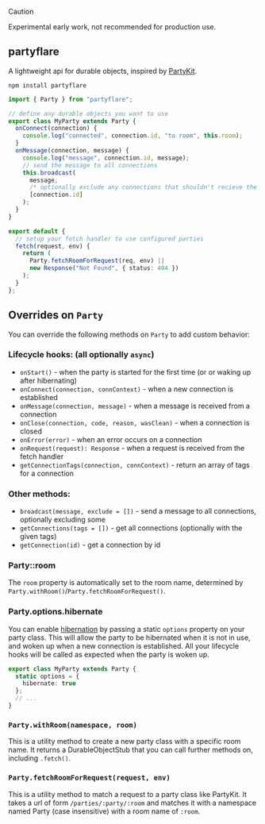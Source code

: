 > [!CAUTION]
> Experimental early work, not recommended for production use.

## partyflare

A lightweight api for durable objects, inspired by [PartyKit](https://www.partykit.io/).

```shell
npm install partyflare
```

```ts
import { Party } from "partyflare";

// define any durable objects you want to use
export class MyParty extends Party {
  onConnect(connection) {
    console.log("connected", connection.id, "to room", this.room);
  }
  onMessage(connection, message) {
    console.log("message", connection.id, message);
    // send the message to all connections
    this.broadcast(
      message,
      /* optionally exclude any connections that shouldn't recieve the message */
      [connection.id]
    );
  }
}

export default {
  // setup your fetch handler to use configured parties
  fetch(request, env) {
    return (
      Party.fetchRoomForRequest(req, env) ||
      new Response("Not Found", { status: 404 })
    );
  }
};
```

## Overrides on `Party`

You can override the following methods on `Party` to add custom behavior:

### Lifecycle hooks: (all optionally `async`)

- `onStart()` - when the party is started for the first time (or or waking up after hibernating)
- `onConnect(connection, connContext)` - when a new connection is established
- `onMessage(connection, message)` - when a message is received from a connection
- `onClose(connection, code, reason, wasClean)` - when a connection is closed
- `onError(error)` - when an error occurs on a connection
- `onRequest(request): Response` - when a request is received from the fetch handler
- `getConnectionTags(connection, connContext)` - return an array of tags for a connection

### Other methods:

- `broadcast(message, exclude = [])` - send a message to all connections, optionally excluding some
- `getConnections(tags = [])` - get all connections (optionally with the given tags)
- `getConnection(id)` - get a connection by id

### Party::room

The `room` property is automatically set to the room name, determined by `Party.withRoom()`/`Party.fetchRoomForRequest()`.

### Party.options.hibernate

You can enable [hibernation](https://developers.cloudflare.com/durable-objects/reference/websockets/#websocket-hibernation) by passing a static `options` property on your party class. This will allow the party to be hibernated when it is not in use, and woken up when a new connection is established. All your lifecycle hooks will be called as expected when the party is woken up.

```ts
export class MyParty extends Party {
  static options = {
    hibernate: true
  };
  // ...
}
```

### `Party.withRoom(namespace, room)`

This is a utility method to create a new party class with a specific room name. It returns a DurableObjectStub that you can call further methods on, including `.fetch()`.

### `Party.fetchRoomForRequest(request, env)`

This is a utility method to match a request to a party class like PartyKit. It takes a url of form `/parties/:party/:room` and matches it with a namespace named Party (case insensitive) with a room name of `:room`.
